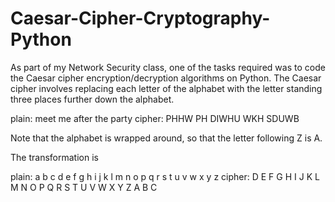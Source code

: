# Caesar-Cipher-Cryptography-Python
As part of my Network Security class, one of the tasks required was to code the Caesar cipher encryption/decryption algorithms on Python. 
The Caesar cipher involves replacing each letter of the alphabet with the letter standing three places further down the alphabet. 

plain: meet me after the party 
cipher: PHHW PH DIWHU WKH SDUWB

Note that the alphabet is wrapped around, so that the letter following Z is A.

The transformation is

plain: a b c d e f g h i j k l m n o p q r s t u v w x y z
cipher: D E F G H I J K L M N O P Q R S T U V W X Y Z A B C
